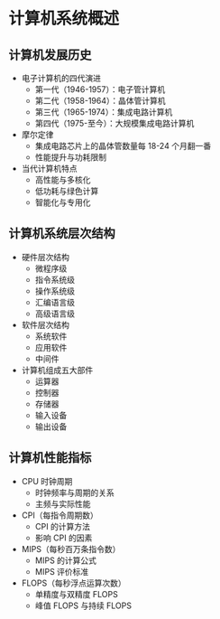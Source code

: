 # 计算机系统概述

## 计算机发展历史

- 电子计算机的四代演进
  - 第一代（1946-1957）：电子管计算机
  - 第二代（1958-1964）：晶体管计算机
  - 第三代（1965-1974）：集成电路计算机
  - 第四代（1975-至今）：大规模集成电路计算机
- 摩尔定律
  - 集成电路芯片上的晶体管数量每 18-24 个月翻一番
  - 性能提升与功耗限制
- 当代计算机特点
  - 高性能与多核化
  - 低功耗与绿色计算
  - 智能化与专用化

## 计算机系统层次结构

- 硬件层次结构
  - 微程序级
  - 指令系统级
  - 操作系统级
  - 汇编语言级
  - 高级语言级
- 软件层次结构
  - 系统软件
  - 应用软件
  - 中间件
- 计算机组成五大部件
  - 运算器
  - 控制器
  - 存储器
  - 输入设备
  - 输出设备

## 计算机性能指标

- CPU 时钟周期
  - 时钟频率与周期的关系
  - 主频与实际性能
- CPI（每指令周期数）
  - CPI 的计算方法
  - 影响 CPI 的因素
- MIPS（每秒百万条指令数）
  - MIPS 的计算公式
  - MIPS 评价标准
- FLOPS（每秒浮点运算次数）
  - 单精度与双精度 FLOPS
  - 峰值 FLOPS 与持续 FLOPS

